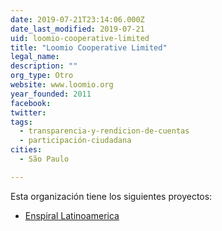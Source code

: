 ```yaml
---
date: 2019-07-21T23:14:06.000Z
date_last_modified: 2019-07-21
uid: loomio-cooperative-limited
title: "Loomio Cooperative Limited"
legal_name: 
description: ""
org_type: Otro
website: www.loomio.org
year_founded: 2011
facebook: 
twitter: 
tags:
  - transparencia-y-rendicion-de-cuentas
  - participación-ciudadana
cities: 
  - São Paulo

---
```


Esta organización tiene los siguientes proyectos:

- [Enspiral Latinoamerica](/i/enspiral-latinoamerica.html)
